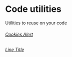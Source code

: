 # Code utilities
Utilities to reuse on your code

###### [Cookies Alert](cookies)

###### [Line Title](lineTitle)
